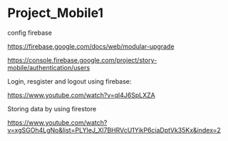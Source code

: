 # Project_Mobile1

config firebase

https://firebase.google.com/docs/web/modular-upgrade

https://console.firebase.google.com/project/story-mobile/authentication/users

Login, resgister and logout using firebase:

https://www.youtube.com/watch?v=ql4J6SpLXZA

Storing data by using firestore

https://www.youtube.com/watch?v=xgSGOh4LgNo&list=PLYleJ_Xl7BHRVcU1YikP6ciaDptVk35Kx&index=2
